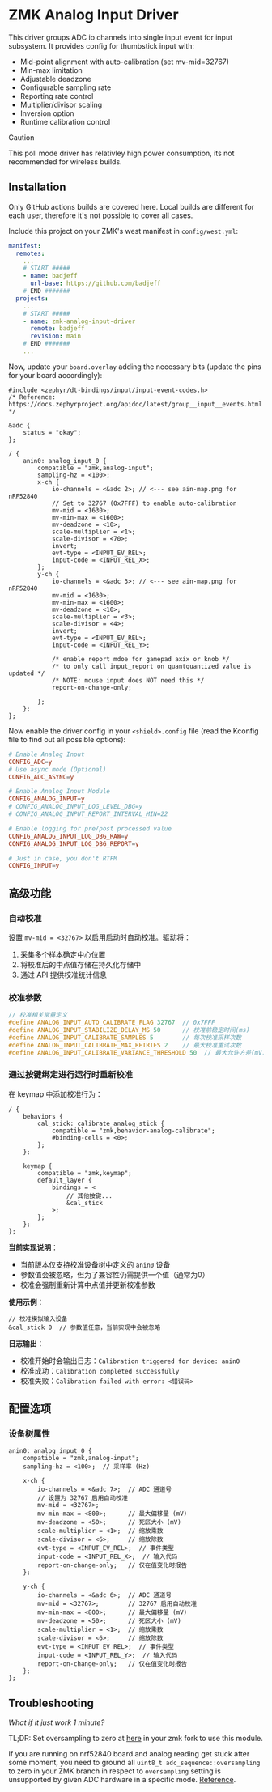 # ZMK Analog Input Driver

This driver groups ADC io channels into single input event for input subsystem. It provides config for thumbstick input with:

- Mid-point alignment with auto-calibration (set mv-mid=32767)
- Min-max limitation
- Adjustable deadzone
- Configurable sampling rate
- Reporting rate control
- Multiplier/divisor scaling
- Inversion option
- Runtime calibration control

> [!CAUTION]
> This poll mode driver has relativley high power consumption, its not recommended for wireless builds.

## Installation

Only GitHub actions builds are covered here. Local builds are different for each user, therefore it's not possible to cover all cases.

Include this project on your ZMK's west manifest in `config/west.yml`:

```yml
manifest:
  remotes:
    ...
    # START #####
    - name: badjeff
      url-base: https://github.com/badjeff
    # END #######
  projects:
    ...
    # START #####
    - name: zmk-analog-input-driver
      remote: badjeff
      revision: main
    # END #######
    ...
```

Now, update your `board.overlay` adding the necessary bits (update the pins for your board accordingly):

```dts
#include <zephyr/dt-bindings/input/input-event-codes.h>
/* Reference: https://docs.zephyrproject.org/apidoc/latest/group__input__events.html */

&adc {
	status = "okay";
};

/ {
	anin0: analog_input_0 {
		compatible = "zmk,analog-input";
		sampling-hz = <100>;
		x-ch {
			io-channels = <&adc 2>; // <--- see ain-map.png for nRF52840
			// Set to 32767 (0x7FFF) to enable auto-calibration
			mv-mid = <1630>;
			mv-min-max = <1600>;
			mv-deadzone = <10>;
			scale-multiplier = <1>;
			scale-divisor = <70>;
			invert;
			evt-type = <INPUT_EV_REL>;
			input-code = <INPUT_REL_X>;
		};
		y-ch {
			io-channels = <&adc 3>; // <--- see ain-map.png for nRF52840
			mv-mid = <1630>;
			mv-min-max = <1600>;
			mv-deadzone = <10>;
			scale-multiplier = <3>;
			scale-divisor = <4>;
			invert;
			evt-type = <INPUT_EV_REL>;
			input-code = <INPUT_REL_Y>;

			/* enable report mdoe for gamepad axix or knob */
			/* to only call input_report on quantquantized value is updated */
			/* NOTE: mouse input does NOT need this */
			report-on-change-only;

		};
	};
};
```

Now enable the driver config in your `<shield>.config` file (read the Kconfig file to find out all possible options):

```conf
# Enable Analog Input
CONFIG_ADC=y
# Use async mode (Optional)
CONFIG_ADC_ASYNC=y

# Enable Analog Input Module
CONFIG_ANALOG_INPUT=y
# CONFIG_ANALOG_INPUT_LOG_LEVEL_DBG=y
# CONFIG_ANALOG_INPUT_REPORT_INTERVAL_MIN=22

# Enable logging for pre/post processed value
CONFIG_ANALOG_INPUT_LOG_DBG_RAW=y
CONFIG_ANALOG_INPUT_LOG_DBG_REPORT=y

# Just in case, you don't RTFM
CONFIG_INPUT=y
```

## 高级功能

### 自动校准
设置 `mv-mid = <32767>` 以启用启动时自动校准。驱动将：
1. 采集多个样本确定中心位置
2. 将校准后的中点值存储在持久化存储中
3. 通过 API 提供校准统计信息

### 校准参数

```c
// 校准相关常量定义
#define ANALOG_INPUT_AUTO_CALIBRATE_FLAG 32767  // 0x7FFF
#define ANALOG_INPUT_STABILIZE_DELAY_MS 50      // 校准前稳定时间(ms)
#define ANALOG_INPUT_CALIBRATE_SAMPLES 5        // 每次校准采样次数
#define ANALOG_INPUT_CALIBRATE_MAX_RETRIES 2    // 最大校准重试次数
#define ANALOG_INPUT_CALIBRATE_VARIANCE_THRESHOLD 50  // 最大允许方差(mV)
```

### 通过按键绑定进行运行时重新校准

在 keymap 中添加校准行为：

```dts
/ {
    behaviors {
        cal_stick: calibrate_analog_stick {
            compatible = "zmk,behavior-analog-calibrate";
            #binding-cells = <0>;  
        };
    };

    keymap {
        compatible = "zmk,keymap";
        default_layer {
            bindings = <
                // 其他按键...
                &cal_stick
            >;
        };
    };
};
```

**当前实现说明**：
- 当前版本仅支持校准设备树中定义的 `anin0` 设备
- 参数值会被忽略，但为了兼容性仍需提供一个值（通常为0）
- 校准会强制重新计算中点值并更新校准参数

**使用示例**：
```dts
// 校准模拟输入设备
&cal_stick 0  // 参数值任意，当前实现中会被忽略
```

**日志输出**：
- 校准开始时会输出日志：`Calibration triggered for device: anin0`
- 校准成功：`Calibration completed successfully`
- 校准失败：`Calibration failed with error: <错误码>`

## 配置选项

### 设备树属性

```dts
anin0: analog_input_0 {
    compatible = "zmk,analog-input";
    sampling-hz = <100>;  // 采样率 (Hz)
    
    x-ch {
        io-channels = <&adc 7>;  // ADC 通道号
        // 设置为 32767 启用自动校准
        mv-mid = <32767>;
        mv-min-max = <800>;      // 最大偏移量 (mV)
        mv-deadzone = <50>;      // 死区大小 (mV)
        scale-multiplier = <1>;  // 缩放乘数
        scale-divisor = <6>;     // 缩放除数
        evt-type = <INPUT_EV_REL>;  // 事件类型
        input-code = <INPUT_REL_X>;  // 输入代码
        report-on-change-only;   // 仅在值变化时报告
    };
    
    y-ch {
        io-channels = <&adc 6>;  // ADC 通道号
        mv-mid = <32767>;        // 32767 启用自动校准
        mv-min-max = <800>;      // 最大偏移量 (mV)
        mv-deadzone = <50>;      // 死区大小 (mV)
        scale-multiplier = <1>;  // 缩放乘数
        scale-divisor = <6>;     // 缩放除数
        evt-type = <INPUT_EV_REL>;  // 事件类型
        input-code = <INPUT_REL_Y>;  // 输入代码
        report-on-change-only;   // 仅在值变化时报告
    };
};
```


## Troubleshooting

*What if it just work 1 minute?*

TL;DR: Set oversampling to zero at [here](https://github.com/zmkfirmware/zmk/blob/461f5c832fb8854d87dca54d113d306323697219/app/module/drivers/sensor/battery/battery_nrf_vddh.c#L90) in your zmk fork to use this module.

If you are running on nrf52840 board and analog reading get stuck after some moment, you need to ground all `uint8_t adc_sequence::oversampling` to zero in your ZMK branch in respect to `oversampling` setting is unsupported by given ADC hardware in a specific mode. [Reference](https://docs.zephyrproject.org/apidoc/latest/structadc__sequence.html#a233e8b20b57bb2fdbebf2c85f076c802).
